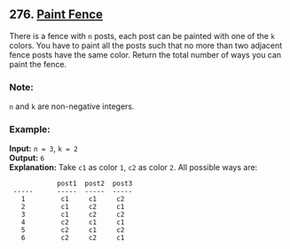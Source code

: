 ## 276. [Paint Fence](https://leetcode.com/problems/paint-fence/)

There is a fence with `n` posts, each post can be painted with one of the `k` colors.
You have to paint all the posts such that no more than two adjacent fence posts have the same color. Return the total number of ways you can paint the fence.

### Note:
`n` and `k` are non-negative integers.

### Example:
**Input:** `n = 3`, `k = 2`  
**Output:** `6`  
**Explanation:** Take `c1` as color `1`, `c2` as color `2`. All possible ways are:
```
            post1  post2  post3      
 -----      -----  -----  -----       
   1         c1     c1     c2 
   2         c1     c2     c1 
   3         c1     c2     c2 
   4         c2     c1     c1  
   5         c2     c1     c2
   6         c2     c2     c1
```
